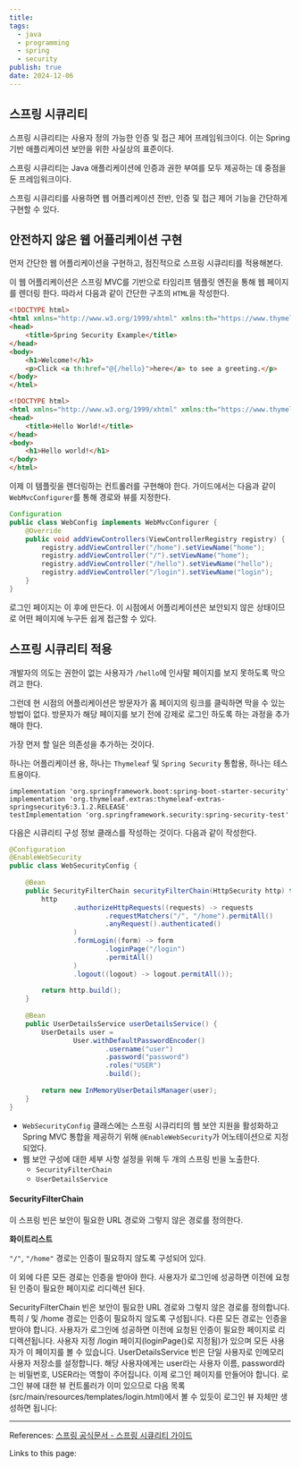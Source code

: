 ```yaml
---
title: 
tags:
  - java
  - programming
  - spring
  - security
publish: true
date: 2024-12-06
---
```

## 스프링 시큐리티
스프링 시큐리티는 사용자 정의 가능한 인증 및 접근 제어 프레임워크이다. 이는 Spring 기반 애플리케이션 보안을 위한 사실상의 표준이다. 

스프링 시큐리티는 Java 애플리케이션에 인증과 권한 부여를 모두 제공하는 데 중점을 둔 프레임워크이다.

스프링 시큐리티를 사용하면 웹 어플리케이션 전반, 인증 및 접근 제어 기능을 간단하게 구현할 수 있다.

## 안전하지 않은 웹 어플리케이션 구현
먼저 간단한 웹 어플리케이션을 구현하고, 점진적으로 스프링 시큐리티를 적용해본다.

이 웹 어플리케이션은 스프링 MVC를 기반으로 타임리프 템플릿 엔진을 통해 웹 페이지를 렌더링 한다. 따라서 다음과 같이 간단한 구조의 `HTML`을 작성한다.

```html title="home.html"
<!DOCTYPE html>  
<html xmlns="http://www.w3.org/1999/xhtml" xmlns:th="https://www.thymeleaf.org">  
<head>  
    <title>Spring Security Example</title>  
</head>  
<body>  
    <h1>Welcome!</h1>  
    <p>Click <a th:href="@{/hello}">here</a> to see a greeting.</p>  
</body>  
</html>
```

```html title="hello.html"
<!DOCTYPE html>  
<html xmlns="http://www.w3.org/1999/xhtml" xmlns:th="https://www.thymeleaf.org">  
<head>  
    <title>Hello World!</title>  
</head>  
<body>  
    <h1>Hello world!</h1>  
</body>  
</html>
```

이제 이 템플릿을 렌더링하는 컨트롤러를 구현해야 한다. 가이드에서는 다음과 같이 `WebMvcConfigurer`를 통해 경로와 뷰를 지정한다.

```java
Configuration  
public class WebConfig implements WebMvcConfigurer {  
    @Override  
    public void addViewControllers(ViewControllerRegistry registry) {  
        registry.addViewController("/home").setViewName("home");  
        registry.addViewController("/").setViewName("home");  
        registry.addViewController("/hello").setViewName("hello");  
        registry.addViewController("/login").setViewName("login");  
    }  
}
```

로그인 페이지는 이 후에 만든다. 이 시점에서 어플리케이션은 보안되지 않은 상태이므로 어떤 페이지에 누구든 쉽게 접근할 수 있다.

## 스프링 시큐리티 적용
개발자의 의도는 권한이 없는 사용자가 `/hello`에 인사말 페이지를 보지 못하도록 막으려고 한다.

그런데 현 시점의 어플리케이션은 방문자가 홈 페이지의 링크를 클릭하면 막을 수 있는 방법이 없다. 방문자가 해당 페이지를 보기 전에 강제로 로그인 하도록 하는 과정을 추가해야 한다.

가장 먼저 할 일은 의존성을 추가하는 것이다.

하나는 어플리케이션 용, 하나는 `Thymeleaf` 및 `Spring Security` 통합용, 하나는 테스트용이다.

```
implementation 'org.springframework.boot:spring-boot-starter-security' 
implementation 'org.thymeleaf.extras:thymeleaf-extras-springsecurity6:3.1.2.RELEASE' 
testImplementation 'org.springframework.security:spring-security-test'
```

다음은 시큐리티 구성 정보 클래스를 작성하는 것이다. 다음과 같이 작성한다.

```java
@Configuration  
@EnableWebSecurity  
public class WebSecurityConfig {  
  
    @Bean  
    public SecurityFilterChain securityFilterChain(HttpSecurity http) throws Exception {  
        http  
                .authorizeHttpRequests((requests) -> requests  
                        .requestMatchers("/", "/home").permitAll()  
                        .anyRequest().authenticated()  
                )  
                .formLogin((form) -> form  
                        .loginPage("/login")  
                        .permitAll()  
                )  
                .logout((logout) -> logout.permitAll());  
  
        return http.build();  
    }  
  
    @Bean  
    public UserDetailsService userDetailsService() {  
        UserDetails user =  
                User.withDefaultPasswordEncoder()  
                        .username("user")  
                        .password("password")  
                        .roles("USER")  
                        .build();  
  
        return new InMemoryUserDetailsManager(user);  
    }  
}
```

- `WebSecurityConfig` 클래스에는 스프링 시큐리티의 웹 보안 지원을 활성화하고 Spring MVC 통합을 제공하기 위해 `@EnableWebSecurity`가 어노테이션으로 지정되었다.
- 웹 보안 구성에 대한 세부 사항 설정을 위해 두 개의 스프링 빈을 노출한다.
	- `SecurityFilterChain` 
	- `UserDetailsService`

#### SecurityFilterChain
이 스프링 빈은 보안이 필요한 URL 경로와 그렇지 않은 경로를 정의한다. 

**화이트리스트**

 `"/"`, `"/home"` 경로는 인증이 필요하지 않도록 구성되어 있다.
 
이 외에 다른 모든 경로는 인증을 받아야 한다. 사용자가 로그인에 성공하면 이전에 요청된 인증이 필요한 페이지로 리디렉션 된다. 



SecurityFilterChain 빈은 보안이 필요한 URL 경로와 그렇지 않은 경로를 정의합니다. 특히 / 및 /home 경로는 인증이 필요하지 않도록 구성됩니다. 다른 모든 경로는 인증을 받아야 합니다. 사용자가 로그인에 성공하면 이전에 요청된 인증이 필요한 페이지로 리디렉션됩니다. 사용자 지정 /login 페이지(loginPage()로 지정됨)가 있으며 모든 사용자가 이 페이지를 볼 수 있습니다. UserDetailsService 빈은 단일 사용자로 인메모리 사용자 저장소를 설정합니다. 해당 사용자에게는 user라는 사용자 이름, password라는 비밀번호, USER라는 역할이 주어집니다. 이제 로그인 페이지를 만들어야 합니다. 로그인 뷰에 대한 뷰 컨트롤러가 이미 있으므로 다음 목록(src/main/resources/templates/login.html)에서 볼 수 있듯이 로그인 뷰 자체만 생성하면 됩니다:

---
References: [스프링 공식문서 - 스프링 시큐리티 가이드](https://spring.io/guides/gs/securing-web)

Links to this page: 